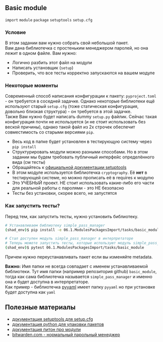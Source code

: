 ## Basic module

`import` `module` `package` `setuptools` `setup.cfg`

### Условие

В этом задании вам нужно собрать свой небольшой пакет.  
Вам дана библиотечка с простеньким менеджером паролей, но она лежит в одном файле. Вам нужно:

* Логично разбить этот файл на модули
* Написать установщик (`setup`)
* Проверить, что все тесты корректно запускаются на вашем модуле


### Некоторые моменты 

Современный способ написания конфигурации к пакету: `pyproject.toml` - он требуется в соседней задачке. 
Однако некоторые библиотеки ещё используют старый `setup.cfg` (тоже статическая конфигурация, довольно близкая структура) - он требуется в этой задачке.  
Также Вам нужно будет написать dummy `setup.py` файлик. Сейчас такая конфигурация почти не используется (и не стоит использовать без веской причины), однако такой файл из 2х строчек обеспечит совместимость со старыми версиями `pip`. 

* Весь код в папке будет установлен в тестирующую систему через `pip install`
* Структурировать модули можно разными способами. Но в этом задании мы будем требовать публичный интерфейс определённого вида (см тесты)
* Обращайтесь к [официальной документации setuptools](https://setuptools.pypa.io/en/latest/userguide/declarative_config.html)
* В этом модуле используется библиотечка `cryptography`. Её **нет** в тестирующей системе, но можно прописать её в requires к модулю 
* Это УЧЕБНЫЙ проект. НЕ стоит использовать какие-либо его части для реальной работы с паролями - это НЕ безопасно
* Тесты без установки, скорее всего, не запустятся


### Как запустить тесты?

Перед тем, как запустить тесты, нужно установить библиотеку.

```bash
# Устанавливаем библиотеку simple_pass_manager
(shad_env)$ pip install -e 06.1.ModulesPackagesImport/tasks/basic_module --force-reinstall

# Стал доступен модуль simple_pass_manager в интерпретаторе
# Теперь можете запустить тесты, которые используют модуль simple_pass_manager в импортах
(shad_env)$ pytest 06.1.ModulesPackagesImport/tasks/basic_module
```
Причем нужно переустанавливать пакет если вы изменяйте metadata.


**Важно:** Имя папки не всегда совпадает с именем устанавливаемой библиотеки. 
Тут имя папки (например репозитория github) `basic_module`, тогда как сама библиотечка называется `simple_pass_manager` и именно она и будет доступна в интерпретаторе.  
Как пример - библиотечка [pyyaml](https://github.com/yaml/pyyaml) имеет папку `pyyaml` но при установке будет доступна как `yaml`


## Полезные материалы 
* [документация setuptools для setup.cfg](https://setuptools.pypa.io/en/latest/userguide/declarative_config.html)
* [документация python для упаковки пакетов](https://packaging.python.org/tutorials/packaging-projects/)
* [документация питон про модули](https://docs.python.org/3/tutorial/modules.html)
* [bitwarden.com - нормальный парольный менеджер](https://bitwarden.com/)
